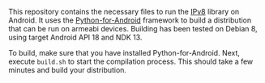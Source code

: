 This repository contains the necessary files to run the [IPv8](https://github.com/qstokkink/py-ipv8) library on Android. It uses the [Python-for-Android](https://github.com/kivy/python-for-android) framework to build a distribution that can be run on armeabi devices. Building has been tested on Debian 8, using target Android API 18 and NDK 13.

To build, make sure that you have installed Python-for-Android. Next, execute `build.sh` to start the compilation process. This should take a few minutes and build your distribution.

